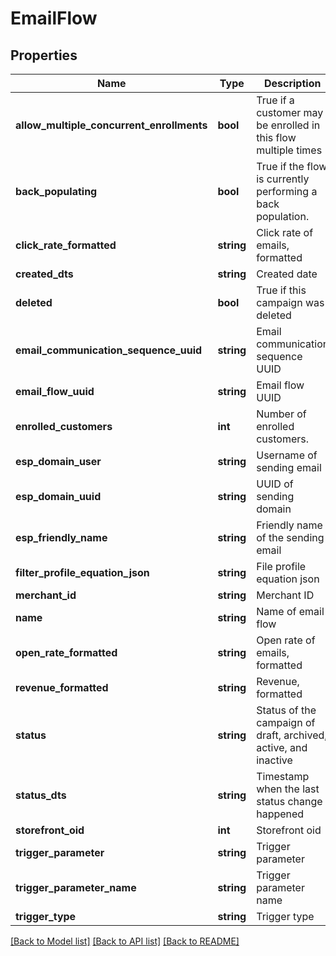 # EmailFlow

## Properties
Name | Type | Description | Notes
------------ | ------------- | ------------- | -------------
**allow_multiple_concurrent_enrollments** | **bool** | True if a customer may be enrolled in this flow multiple times | [optional] 
**back_populating** | **bool** | True if the flow is currently performing a back population. | [optional] 
**click_rate_formatted** | **string** | Click rate of emails, formatted | [optional] 
**created_dts** | **string** | Created date | [optional] 
**deleted** | **bool** | True if this campaign was deleted | [optional] 
**email_communication_sequence_uuid** | **string** | Email communication sequence UUID | [optional] 
**email_flow_uuid** | **string** | Email flow UUID | [optional] 
**enrolled_customers** | **int** | Number of enrolled customers. | [optional] 
**esp_domain_user** | **string** | Username of sending email | [optional] 
**esp_domain_uuid** | **string** | UUID of sending domain | [optional] 
**esp_friendly_name** | **string** | Friendly name of the sending email | [optional] 
**filter_profile_equation_json** | **string** | File profile equation json | [optional] 
**merchant_id** | **string** | Merchant ID | [optional] 
**name** | **string** | Name of email flow | [optional] 
**open_rate_formatted** | **string** | Open rate of emails, formatted | [optional] 
**revenue_formatted** | **string** | Revenue, formatted | [optional] 
**status** | **string** | Status of the campaign of draft, archived, active, and inactive | [optional] 
**status_dts** | **string** | Timestamp when the last status change happened | [optional] 
**storefront_oid** | **int** | Storefront oid | [optional] 
**trigger_parameter** | **string** | Trigger parameter | [optional] 
**trigger_parameter_name** | **string** | Trigger parameter name | [optional] 
**trigger_type** | **string** | Trigger type | [optional] 

[[Back to Model list]](../README.md#documentation-for-models) [[Back to API list]](../README.md#documentation-for-api-endpoints) [[Back to README]](../README.md)


